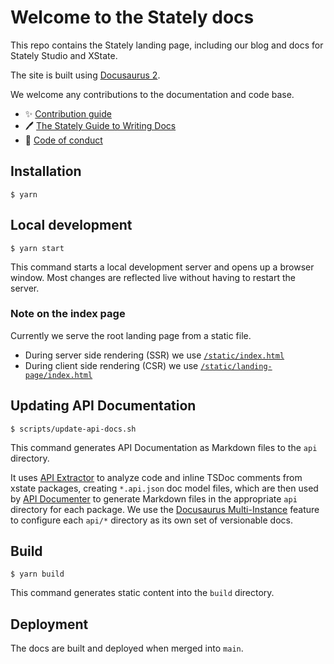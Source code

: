 # Welcome to the Stately docs

This repo contains the Stately landing page, including our blog and docs for Stately Studio and XState.

The site is built using [Docusaurus 2](https://docusaurus.io/).

We welcome any contributions to the documentation and code base.

- ✨ [Contribution guide](https://github.com/statelyai/xstate/blob/main/CONTRIBUTING.md)
- 🖊️ [The Stately Guide to Writing Docs](https://github.com/statelyai/docs/wiki)
- 🙋 [Code of conduct](https://github.com/statelyai/docs/blob/main/CODE_OF_CONDUCT.md)

## Installation

```
$ yarn
```

## Local development

```
$ yarn start
```

This command starts a local development server and opens up a browser window. Most changes are reflected live without having to restart the server.

### Note on the index page

Currently we serve the root landing page from a static file.

- During server side rendering (SSR) we use [`/static/index.html`](./static/index.html)
- During client side rendering (CSR) we use [`/static/landing-page/index.html`](./static/landing-page/index.html)

## Updating API Documentation

```
$ scripts/update-api-docs.sh
```

This command generates API Documentation as Markdown files to the `api` directory.

It uses [API Extractor](https://api-extractor.com) to analyze code and inline TSDoc comments from xstate packages, creating `*.api.json` doc model files, which are then used by [API Documenter](https://api-extractor.com/pages/setup/generating_docs) to generate Markdown files in the appropriate `api` directory for each package. We use the  [Docusaurus Multi-Instance](https://docusaurus.io/docs/docs-multi-instance) feature to configure each `api/*` directory as its own set of versionable docs.

## Build

```
$ yarn build
```

This command generates static content into the `build` directory.

## Deployment

The docs are built and deployed when merged into `main`.

